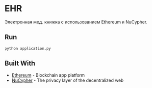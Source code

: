 # EHR

Электронная мед. книжка с использованием Ethereum и NuCypher.

## Run

```
python application.py
```

## Built With

* [Ethereum](https://www.ethereum.org/) - Blockchain app platform
* [NuCypher](https://www.nucypher.com/) - The privacy layer of the decentralized web
